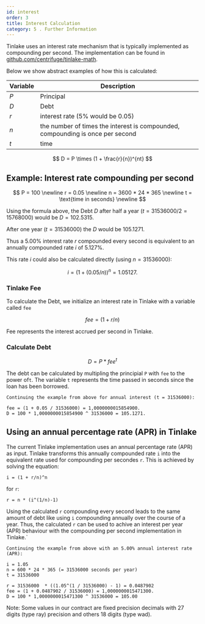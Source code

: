 ```yaml
---
id: interest
order: 3
title: Interest Calculation
category: 5 . Further Information
---
```

Tinlake uses an interest rate mechanism that is typically implemented as compounding per second. The implementation can be found in [github.com/centrifuge/tinlake-math](https://github.com/centrifuge/tinlake-math).

Below we show abstract examples of how this is calculated:

| Variable | Description | 
|----------|-------------|
| $P$ | Principal |
| $D$ | Debt |
| $r$ | interest rate (5% would be 0.05) |
| $n$ | the number of times the interest is compounded, compounding is once per second|
| $t$ | time |


$$
D = P \times (1 + \frac{r}{n})^{nt}
$$


## Example: Interest rate compounding per second

$$
P = 100 \newline
r = 0.05 \newline
n = 3600 * 24 * 365 \newline
t = \text{time in seconds} \newline
$$

Using the formula above, the Debt $D$ after half a year 
$(t = 31536000 / 2 = 15768000)$ would be $D = 102.5315$.

After one year ($t = 31536000$) the $D$ would be $105.1271$.

Thus a 5.00% interest rate $r$ compounded every second is equivalent 
to an annually compounded rate $i$ of 5.127%. 


This rate $i$
could also be calculated directly (using $n = 31536000$):

$$
i = (1 + (0.05 / n)) ^ n  = 1.05127.
$$

### Tinlake Fee

To calculate the Debt, we initialize an interest rate in Tinlake with a variable called `fee`

$$
fee = (1 + r/n)
$$

Fee represents the interest accrued per second in Tinlake.


### Calculate Debt

$$
D = P * fee^t
$$

The debt can be calculated by multipling the principial `P` with `fee` to the power of`t`. The variable `t` represents the time passed in seconds since the loan has been borrowed.

```
Continuing the example from above for annual interest (t = 31536000):

fee = (1 + 0.05 / 31536000) = 1,0000000015854900.
D = 100 * 1,0000000015854900 ^ 31536000 = 105.1271.
```

## Using an annual percentage rate (APR) in Tinlake

The current Tinlake implementation uses an annual percentage rate (APR) as input. Tinlake transforms this annually compounded rate `i` into the equivalent rate used for compounding per secondes `r`. This is achieved by solving the equation:
```
i = (1 + r/n)^n
```
for `r`:
```
r = n * (i^(1/n)-1)
```

Using the calculated `r` compounding every second leads to the same amount of debt like using `i` compounding annually over the course of a year. Thus, the calculated `r` can be used to achive an interest per year (APR) behaviour with the compounding per second implementation in Tinlake.`

```
Continuing the example from above with an 5.00% annual interest rate (APR):

i = 1.05
n = 600 * 24 * 365 (= 31536000 seconds per year)
t = 31536000

r = 31536000  * ((1.05^(1 / 31536000) - 1) = 0.0487902
fee = (1 + 0.0487902 / 31536000) = 1,0000000015471300.
D = 100 * 1,0000000015471300 ^ 31536000 = 105.00
```

Note: Some values in our contract are fixed precision decimals with 27 digits (type ray) precision and others 18 digits (type wad).
